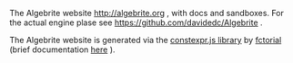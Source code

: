 The Algebrite website http://algebrite.org , with docs and sandboxes. For the actual engine plase see https://github.com/davidedc/Algebrite .

The Algebrite website is generated via the [constexpr.js library](https://github.com/fctorial/ConstexprJS) by [fctorial](https://github.com/fctorial/) (brief documentation [here](https://github.com/davidedc/Algebrite-website/blob/gh-pages/constexpr-library-docs.md) ).

